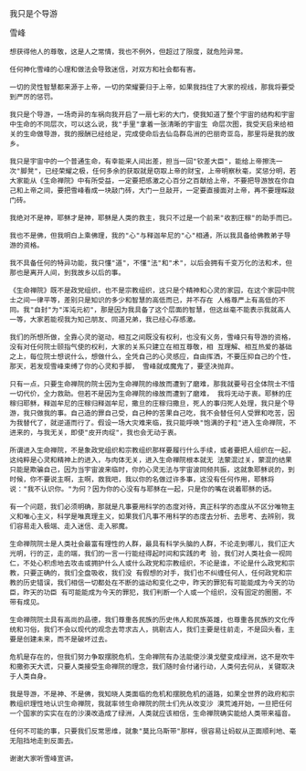 我只是个导游

雪峰


    想获得他人的尊敬，这是人之常情，我也不例外，但超过了限度，就危险异常。

    任何神化雪峰的心理和做法会导致迷信，对双方和社会都有害。

    一切的灵性智慧都来源于上帝，一切的荣耀要归于上帝，如果我挡住了大家的视线，那我将要受到严厉的惩罚。

    我只是个导游，一场奇异的车祸向我开启了一扇七彩的大门，使我知道了整个宇宙的结构和宇宙中生命的不同层次，可以这么说，我"手里"拿着一张清晰的宇宙生 命层次图，我受天启来给相关的生命做导游，我的报酬已经给足，完成使命后去仙岛群岛洲的巴丽奇亚岛，那里将是我的故乡。

    我只是宇宙中的一个普通生命，有幸能来人间出差，担当一回"钦差大臣"，能给上帝擦洗一次"脚凳"，已经荣耀之极，任何多余的获取就是窃取上帝的财宝，上帝明察秋毫，奖惩分明，若大家能从《生命禅院》中有所受益，一定要把感激之心百分之百献给上帝，不要把导游放在你自己和上帝之间，要把雪峰看成一块敲门砖，大门一旦敲开，一定要直接面对上帝，再不要理睬敲门砖。

    我绝对不是神，耶稣才是神，耶稣是人类的救主，我只不过是一个前来"收割庄稼"的助手而已。

    我也不是佛，但我明白上乘佛理，我的"心"与释迦牟尼的"心"相通，所以我具备给佛教弟子导游的资格。

    我不具备任何的特异功能，我只懂"道"，不懂"法"和"术"，以后会拥有千变万化的法和术，但那也是离开人间，到我故乡以后的事。

    《生命禅院》既不是政党组织，也不是宗教组织，这只是个精神和心灵的家园，在这个家园中院士之间一律平等，差别只是知识的多少和智慧的高低而已，并不存在 人格尊严上有高低的不同。我"自封"为"浑沌元初"，那是因为我具备了这个层面的智慧，但这丝毫不能表示我就高人一等，大家若能视我为知己朋友、同道兄弟，我已经心存感激。

    我们的所想所做，全靠心灵的驱动，相互之间既没有权利，也没有义务，雪峰只有导游的资格，没有对任何院士颐指气使的权利，大家的关系只建立在相互尊敬，相 互理解、相互热爱的基础之上，每位院士想说什么，想做什么，全凭自己的心灵感应，自由挥洒，不要压抑自己的个性，那天，若发现雪峰束缚了你的心灵和手脚， 雪峰就成魔鬼了，要坚决抛弃。

    只有一点，只要生命禅院的院士因为生命禅院的缘故而遭到了磨难，那我就要号召全体院士不惜一切代价，全力救助。但若不是因为生命禅院的缘故而遭到了磨难， 我将无动于衷。耶稣的庄稼归耶稣，释迦牟尼的庄稼归释迦牟尼，撒旦的庄稼归撒旦，死人的事归死人处理，我只是个导游，我只做我的事。自己造的罪自己受，自己种的苦果自己吃，我不会替任何人受罪和吃苦，因为我替代了，就逆道而行了。假设一场大灾难来临，我只能呼唤"饱满的子粒"进入生命禅院，不进来的，与我无关，即使"皮开肉绽"，我也会无动于衷。

    所谓进入生命禅院，不是象政党组织和宗教组织那样要履行什么手续，或者要把人组织在一起，这纯粹是心灵和精神上的进入，与肉体无关，进入生命禅院根本就无 法蒙混过关，蒙混的结果只能是欺骗自己，因为当宇宙波来临时，你的心灵无法与宇宙波同频共振，这就象耶稣说的，到时候，你不要说主啊，主啊，救我吧，我以你的名做过许多事，这没有任何作用，耶稣将说："我不认识你。"为何？因为你的心没有与耶稣在一起，只是你的嘴在说着耶稣的话。

    有一个问题，我们必须明确，那就是凡事要用科学的态度对待，真正科学的态度从不区分唯物主义和唯心主义，科学是唯真理主义，如果我们凡事不用科学的态度去分析、去思考、去辨别，我们容易走入极端、走入迷信、走入邪魔。

    生命禅院院士是人类社会最富有理性的人群，最具有科学头脑的人群，不论走到哪儿，我们正大光明，行的正，走的端，我们的一言一行能经得起时间和实践的考 验，我们对人类社会一视同仁，不处心积虑地去攻击或拥护什么人或什么政党和宗教组织，不论是谁，不论是什么政党和宗教，只要正确的，我们全盘吸收，我们没 有假想的对手，我们也不纠缠任何人，任何政党和宗教的历史错误，我们相信一切都处在不断的运动和变化之中，昨天的罪犯有可能能成为今天的功臣，昨天的功臣 有可能能成为今天的罪犯，我们判断一个人或一个组织，没有固定的圈圈，不带有成见。

    生命禅院院士具有高尚的品德，我们尊重各民族的历史伟人和民族英雄，也尊重各民族的文化传统和习俗，我们不会以现代的观念去苛求古人，挑剔古人，我们主要是往前走，不是回头看，主要是创建未来，而不是破坏过去。

    危机是存在的，但我们努力争取摆脱危机，生命禅院有办法能使沙漠戈壁变成绿洲，这不是吹牛和撒弥天大谎，只要人类接受生命禅院的理念，我们随时会付诸行动，人类何去何从，关键取决于人类自身。

    我是导游，不是神、不是佛，我知晓人类面临的危机和摆脱危机的道路，如果全世界的政府和宗教组织理性地认识生命禅院，我就率领生命禅院的院士们先从改变沙 漠荒滩开始，一旦把任何一个国家的实实在在的沙漠改造成了绿洲，人类就应该相信，生命禅院确实能给人类带来福音。

    任何不可能的事，只要我们反常思维，就象"莫比乌斯带"那样，很容易让蚂蚁从正面顺利地、毫无阻挡地走到反面去。

    谢谢大家听雪峰宣讲。



